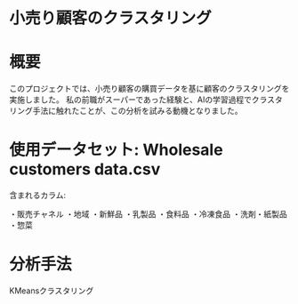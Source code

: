 # 小売り顧客のクラスタリング

# 概要
このプロジェクトでは、小売り顧客の購買データを基に顧客のクラスタリングを実施しました。
私の前職がスーパーであった経験と、AIの学習過程でクラスタリング手法に触れたことが、この分析を試みる動機となりました。

# 使用データセット: Wholesale customers data.csv
含まれるカラム:

・販売チャネル
・地域
・新鮮品
・乳製品
・食料品
・冷凍食品
・洗剤・紙製品
・惣菜

# 分析手法
KMeansクラスタリング
